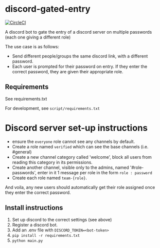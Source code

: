 # discord-gated-entry

[![CircleCI](https://circleci.com/gh/srobo/discord-gated-entry.svg?style=svg)](https://circleci.com/gh/srobo/discord-gated-entry)

A discord bot to gate the entry of a discord server on multiple passwords (each one giving a different role)

The use case is as follows:

- Send different people/groups the same discord link, with a different password.
- Each user is prompted for their password on entry. If they enter the correct password, they are given their appropriate role.

## Requirements

See requirements.txt

For development, see `script/requirements.txt`

# Discord server set-up instructions

- ensure the `everyone` role cannot see any channels by default.
- Create a role named `verified` which can see the base channels (i.e. #general)
- Create a new channel category called 'welcome', block all users from reading this category in its permissions.
- Create another channel, visible only to the admins, named '#role-passwords', enter in it 1 message per role in the form `role : password`
- Create each role named `team-{role}`.

And voila, any new users should automatically get their role assigned once they enter the correct password.

## Install instructions

1. Set up discord to the correct settings (see above)
2. Register a discord bot.
3. Add an .env file with `DISCORD_TOKEN=<bot-token>`
4. `pip install -r requirements.txt`
5. `python main.py`
